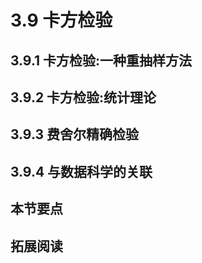 # 3.9 卡方检验



## 3.9.1 卡方检验:一种重抽样方法  

## 3.9.2 卡方检验:统计理论  

## 3.9.3 费舍尔精确检验  

## 3.9.4 与数据科学的关联  

## 本节要点

## 拓展阅读
